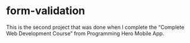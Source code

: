 # form-validation

This is the second project that was done when I complete the “Complete Web Development Course” from Programming Hero Mobile App.
